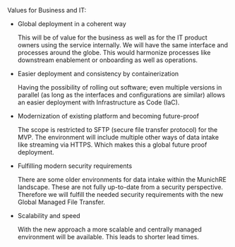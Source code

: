 Values for Business and IT:

* Global deployment in a coherent way

  This will be of value for the business as well as for the IT product owners using the service internally. We will have the same interface and processes around the globe. This would harmonize processes like downstream enablement or onboarding as well as operations.

* Easier deployment and consistency by containerization

  Having the possibility of rolling out software; even multiple versions in parallel (as long as the interfaces and configurations are similar) allows an easier deployment with Infrastructure as Code (IaC).

* Modernization of existing platform and becoming future-proof

  The scope is restricted to SFTP (secure file transfer protocol) for the MVP. The environment will include multiple other ways of data intake like streaming via HTTPS. Which makes this a global future proof deployment.

* Fulfilling modern security requirements

  There are some older environments for data intake within the MunichRE landscape. These are not fully up-to-date from a security perspective. Therefore we will fulfill the needed security requirements with the new Global Managed File Transfer.

* Scalability and speed

  With the new approach a more scalable and centrally managed environment will be available. This leads to shorter lead times.